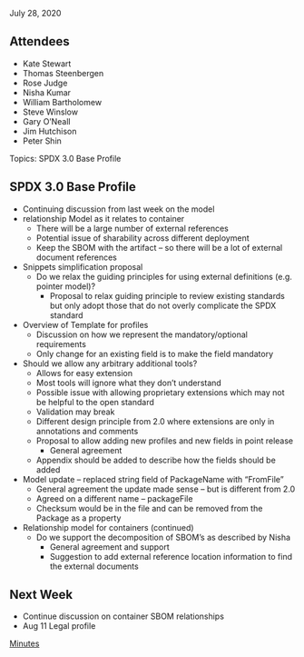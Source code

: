 July 28, 2020

## Attendees

  - Kate Stewart
  - Thomas Steenbergen
  - Rose Judge
  - Nisha Kumar
  - William Bartholomew
  - Steve Winslow
  - Gary O’Neall
  - Jim Hutchison
  - Peter Shin

Topics: SPDX 3.0 Base Profile

## SPDX 3.0 Base Profile

  - Continuing discussion from last week on the model
  - relationship Model as it relates to container
      - There will be a large number of external references
      - Potential issue of sharability across different deployment
      - Keep the SBOM with the artifact – so there will be a lot of
        external document references
  - Snippets simplification proposal
      - Do we relax the guiding principles for using external
        definitions (e.g. pointer model)?
          - Proposal to relax guiding principle to review existing
            standards but only adopt those that do not overly complicate
            the SPDX standard
  - Overview of Template for profiles
      - Discussion on how we represent the mandatory/optional
        requirements
      - Only change for an existing field is to make the field mandatory
  - Should we allow any arbitrary additional tools?
      - Allows for easy extension
      - Most tools will ignore what they don’t understand
      - Possible issue with allowing proprietary extensions which may
        not be helpful to the open standard
      - Validation may break
      - Different design principle from 2.0 where extensions are only in
        annotations and comments
      - Proposal to allow adding new profiles and new fields in point
        release
          - General agreement
      - Appendix should be added to describe how the fields should be
        added
  - Model update – replaced string field of PackageName with “FromFile”
      - General agreement the update made sense – but is different from
        2.0
      - Agreed on a different name – packageFile
      - Checksum would be in the file and can be removed from the
        Package as a property
  - Relationship model for containers (continued)
      - Do we support the decomposition of SBOM’s as described by Nisha
          - General agreement and support
          - Suggestion to add external reference location information to
            find the external documents

## Next Week

  - Continue discussion on container SBOM relationships
  - Aug 11 Legal profile

[Minutes](Category:Technical "wikilink")
